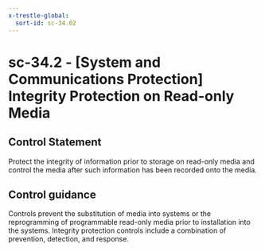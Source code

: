 ```yaml
---
x-trestle-global:
  sort-id: sc-34.02
---
```


# sc-34.2 - \[System and Communications Protection\] Integrity Protection on Read-only Media

## Control Statement

Protect the integrity of information prior to storage on read-only media and control the media after such information has been recorded onto the media.

## Control guidance

Controls prevent the substitution of media into systems or the reprogramming of programmable read-only media prior to installation into the systems. Integrity protection controls include a combination of prevention, detection, and response.

